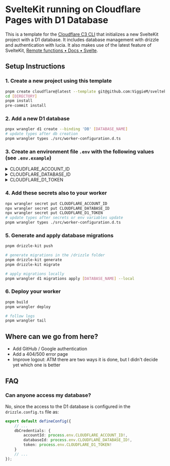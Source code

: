 # SvelteKit running on Cloudflare Pages with D1 Database

This is a template for the [Cloudflare C3 CLI](https://developers.cloudflare.com/pages/get-started/c3/) that initializes a new SvelteKit project with a D1 database.
It includes database management with drizzle and authentication with lucia.
It also makes use of the latest feature of SvelteKit, [Remote functions • Docs • Svelte](https://svelte.dev/docs/kit/remote-functions).

## Setup Instructions

### 1. Create a new project using this template

```bash
pnpm create cloudflare@latest --template git@github.com:ViggieM/sveltekit-d1.git [DIRECTORY] --git
cd [DIRECTORY]
pnpm install
pre-commit install
```

### 2. Add a new D1 database

```bash
pnpx wrangler d1 create --binding 'DB' [DATABASE_NAME]
# update types after db creation
pnpm wrangler types ./src/worker-configuration.d.ts
```

### 3. Create an environment file `.env` with the following values (see `.env.example`)

<details>
    <summary>CLOUDFLARE_ACCOUNT_ID</summary>
    can be determined with `pnpx wrangler whoami`
</details>

<details>
    <summary>CLOUDFLARE_DATABASE_ID</summary>
    is the one from the previous step (in `wrangler.jsonc` "d1_databases" settings)
</details>

<details>
<summary>
  CLOUDFLARE_D1_TOKEN
</summary>
<ul>
    <li><a href="https://dash.cloudflare.com/?to=/:account/api-tokens">Go to Account API tokens</a> (or <a href="https://dash.cloudflare.com/profile/api-tokens">User API Tokens</a>)</li>
  <li>Under <strong>API Tokens</strong>, select <strong>Create Token</strong>.</li>
  <li>Scroll to <strong>Custom token</strong> > <strong>Create custom token</strong>, then select <strong>Get started</strong>.</li>
  <li>Under <strong>Token name</strong>, enter a descriptive token name. For example, <code>Name-D1-Import-API-Token</code>.</li>
  <li>Under <strong>Permissions</strong>:
    <ul>
      <li>Select <strong>Account</strong>.</li>
      <li>Select <strong>D1</strong>.</li>
      <li>Select <strong>Edit</strong>.</li>
    </ul>
  </li>
  <li>Select <strong>Continue to summary</strong>.</li>
  <li>Select <strong>Create token</strong>.</li>
  <li>Copy the API token and save it in a secure file. (i.e. in the <code>.env</code> file as <code>CLOUDFLARE_D1_TOKEN</code>)</li>
</ul>
</details>

### 4. Add these secrets also to your worker

```bash
npx wrangler secret put CLOUDFLARE_ACCOUNT_ID
npx wrangler secret put CLOUDFLARE_DATABASE_ID
npx wrangler secret put CLOUDFLARE_D1_TOKEN
# update types after secrets or env variables update
pnpm wrangler types ./src/worker-configuration.d.ts
```

### 5. Generate and apply database migrations

```bash
pnpm drizzle-kit push

# generate migrations in the /drizzle folder
pnpm drizzle-kit generate
pnpm drizzle-kit migrate

# apply migrations locally
pnpm wrangler d1 migrations apply [DATABASE_NAME] --local
```

### 6. Deploy your worker

```bash
pnpm build
pnpm wrangler deploy

# follow logs
pnpm wrangler tail
```

## Where can we go from here?

- Add GitHub / Google authentication
- Add a 404/500 error page
- Improve logout: ATM there are two ways it is done, but I didn't decide yet which one is better

## FAQ

### Can anyone access my database?

No, since the access to the D1 database is configured in the `drizzle.config.ts` file as:

```typescript
export default defineConfig({
	// ...
	dbCredentials: {
		accountId: process.env.CLOUDFLARE_ACCOUNT_ID!,
		databaseId: process.env.CLOUDFLARE_DATABASE_ID!,
		token: process.env.CLOUDFLARE_D1_TOKEN!
	}
	// ...
});
```
